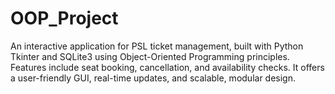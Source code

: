 # OOP_Project
An interactive application for PSL ticket management, built with Python Tkinter and SQLite3 using Object-Oriented Programming principles. Features include seat booking, cancellation, and availability checks. It offers a user-friendly GUI, real-time updates, and scalable, modular design.
